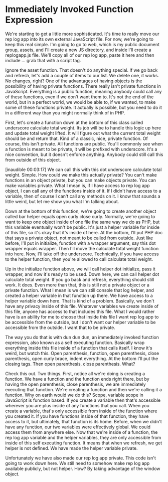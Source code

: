 # Immediately Invoked Function Expression

We're starting to get a little more sophisticated. It's time to really move our rep log app into its own external JavaScript file. For now, we're going to keep this real simple. I'm going to go to web, which is my public document group, assets, and I'll create a new JS directory, and inside I'll create a replogapp.js file. We'll copy all of our rep log app, paste it here and then include ... grab that with a script tag.

Ignore the asset function. That doesn't do anything special. If we go back and refresh, let's add a couple of items to our list. We delete one, it works. No changes, right? One of the advantages of having objects is the possibility of having private functions. There really isn't private functions in JavaScript. Everything is a public function, meaning anybody could call any of these functions, even if we don't want them to. It's not the end of the world, but in a perfect world, we would be able to, if we wanted, to make some of these functions private. It actually is possible, but you need to do it in a different way than you might normally think of in PHP.

First, let's create a function down at the bottom of this class called underscore calculate total weight. Its job will be to handle this logic up here and update total weight lifted. It will figure out what the current total weight should be and return that. Kind of a classic, nice, private function. Of course, this isn't private. All functions are public. You'll commonly see when a function is meant to be private, it will be prefixed with underscore. It's a nice convention, but it doesn't enforce anything. Anybody could still call this from outside of this object.

[inaudible 00:03:17] We can call this with this dot underscore calculate total weight. Simple. How could we make this actually private? You can't make functions in an object private, but you can make objects private. You can make variables private. What I mean is, if I have access to rep log app object, I can call any of the functions inside of it. If I didn't have access to a variable, then of course I can't call any methods on it. I know that sounds a little weird, but let me show you what I'm talking about.

Down at the bottom of this function, we're going to create another object called bar helper equals open curly close curly. Normally, we're going to want to keep one object inside of one file the same way we do as PHP, but this variable eventually won't be public. It's just a helper variable for inside of this file, so it's okay that it's inside of here. At the bottom, I'll put PHP doc that says a private object, not meant to be called from outside. Just like before, I'll put in initialize, function with a wrapper argument, say this dot wrapper equals wrapper. Then I'll move the calculate total weight function into here. Now, I'll take off the underscore. Technically, if you have access to the helper function, then you're allowed to call calculate total weight.

Up in the initialize function above, we will call helper dot initialize, pass it wrapper, and now it's ready to be used. Down here, we can call helper dot calculate total weight. If you go back and refresh, everything should still work. It does. Even more than that, this is still not a private object or a private function. What I mean is we can still console that log helper, and created a helper variable in that function up there. We have access to a helper variable down here. That is kind of a problem. Basically, we don't have any privacy inside of this file. Whatever variables we create inside of this file, anyone has access to that includes this file. What I would rather have is an ability for me to choose that inside this file I want rep log app to be accessible from the outside, but I don't want our helper variable to be accessible from the outside. I want that to be private.

The way you do that is with dun dun dun, an immediately invoked function expression, also known as a self executing function. Basically wrap everything inside this file inside of a function that calls itself. I know it's weird, but watch this. Open parenthesis, function, open parenthesis, close parenthesis, open curly brace, indent everything. At the bottom I'll put the closing tags. Then open parenthesis, close parenthesis. What?

Check this out. Two things. First, notice all we're doing is creating a function. We have a function and the function ends right there, but by having the open parenthesis, close parenthesis, we are immediately executing that function. We're creating a function and then we're calling it a function. Why on earth would we do this? Scope, variable scope in JavaScript is function based. If you create a variable then that's accessible wherever you are plus inside of any functions that you call. When you create a variable, that's only accessible from inside of the function where you created it. If you have functions inside of that function, they have access to it, but ultimately, that function is its home. Before, when we didn't have any function, our two variables were effectively global. We could access them from anywhere else. Now that we're inside of a function, the rep log app variable and the helper variables, they are only accessible from inside of this self executing function. It means that when we refresh, we get helper is not defined. We have made the helper variable private.

Unfortunately we have also made our rep log app private. This code isn't going to work down here. We still need to somehow make rep log app available publicly, but not helper. How? By taking advantage of the window object.
